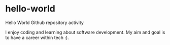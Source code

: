 # hello-world
Hello World Github repository activity

I enjoy coding and learning about software development. My aim and goal is to have a career within tech :). 
